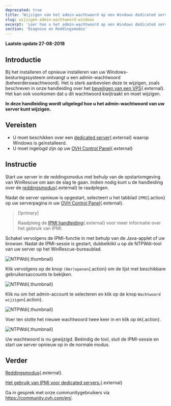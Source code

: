 ```yaml
---
deprecated: true
title: 'Wijzigen van het admin-wachtwoord op een Windows dedicated server'
slug: wijzigen-admin-wachtwoord-windows
excerpt: 'Leer hoe u het admin-wachtwoord op een Windows dedicated server kunt veranderen'
section: 'Diagnose en Reddingsmodus'
---
```


**Laatste update 27-08-2018**

## Introductie

Bij het installeren of opnieuw installeren van uw Windows-besturingssysteem ontvangt u een admin-wachtwoord (beheerderswachtwoord). Het is sterk aanbevolen deze te wijzigen, zoals beschreven in onze handleiding over het [beveiligen van een VPS](https://docs.ovh.com/nl/dedicated/beveiligen-dedicated-server/){.external}. Het kan ook voorkomen dat u dit wachtwoord kwijtraakt en moet wijzigen.

**In deze handleiding wordt uitgelegd hoe u het admin-wachtwoord van uw server kunt wijzigen.**


## Vereisten

* U moet beschikken over een [dedicated server](https://www.ovh.nl/dedicated_servers/){.external} waarop Windows is geïnstalleerd.
* U moet ingelogd zijn op uw [OVH Control Panel](https://www.ovh.com/auth/?action=gotomanager){.external}


## Instructie

Start uw server in de reddingsmodus met behulp van de opstartomgeving van WinRescue om aan de slag te gaan. Indien nodig kunt u de handleiding over de [reddingsmodus](https://docs.ovh.com/nl/dedicated/ovh-rescue/){.external} te raadplegen. 

Nadat de server opnieuw is opgestart, selecteert u het tabblad `IPMI`{.action} op uw serverpagina in uw [OVH Control Panel](https://www.ovh.com/auth/?action=gotomanager){.external}.

> [!primary]
>
> Raadpleeg de [IPMI handleiding](https://docs.ovh.com/nl/dedicated/gebruik-ipmi-dedicated-servers/){.external} voor meer informatie over het gebruik van IPMI.
>

Schakel vervolgens de IPMI-functie in met behulp van de Java-applet of uw browser. Nadat de IPMI-sessie is gestart, dubbelklikt u op de NTPWdi-tool van uw server op het WinRescue-bureaublad.

![NTPWdi](images/ntpwdi-tool-01.png){.thumbnail}

Klik vervolgens op de knop `(Her)openen`{.action} om de lijst met beschikbare gebruikersaccounts te bekijken.

![NTPWdi](images/ntpwdi-tool-02.png){.thumbnail}

Klik nu om het admin-account te selecteren en klik op de knop `Wachtwoord wijzigen`{.action}.

![NTPWdi](images/ntpwdi-tool-03.png){.thumbnail}

﻿Voer ten slotte het nieuwe wachtwoord twee keer in en klik op `OK`{.action}.

![NTPWdi](images/ntpwdi-tool-04.png){.thumbnail}

Uw wachtwoord is nu gewijzigd. Beëindig de tool, sluit de IPMI-sessie en start uw server opnieuw op in de normale modus.


## Verder

[Reddingsmodus](https://docs.ovh.com/nl/dedicated/ovh-rescue/){.external}.

[Het gebruik van IPMI voor dedicated servers.](https://docs.ovh.com/nl/dedicated/gebruik-ipmi-dedicated-servers/){.external}

Ga in gesprek met onze communitygebruikers via <https://community.ovh.com/en/>.